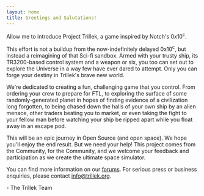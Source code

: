 ```yaml
---
layout: home
title: Greetings and Salutations!
---
```


Allow me to introduce Project Trillek, a game inspired by Notch's 0x10<sup>c</sup>.

This effort is not a buildup from the now-indefinitely delayed 0x10<sup>c</sup>, but instead a reimagining of that Sci-fi sandbox. Armed with your trusty ship, its TR3200-based control system and a weapon or six, you too can set out to explore the Universe in a way few have ever dared to attempt. Only you can forge your destiny in Trillek's brave new world.

We're dedicated to creating a fun, challenging game that you control. From ordering your crew to prepare for FTL, to exploring the surface of some randomly-generated planet in hopes of finding evidence of a civilization long forgotten, to being chased down the halls of your own ship by an alien menace, other traders beating you to market, or even taking the fight to your fellow man before watching your ship be ripped apart while you float away in an escape pod.

This will be an epic journey in Open Source (and open space). We hope you'll enjoy the end result. But we need your help! This project comes from the Community, for the Community, and we welcome your feedback and participation as we create the ultimate space simulator.

You can find more information on our [forums][]. For serious press or business enquiries, please contact [info@trillek.org][email].

 \- The Trillek Team

[forums]: http://forum.trillek.org/
[email]: mailto:info@trillek.org